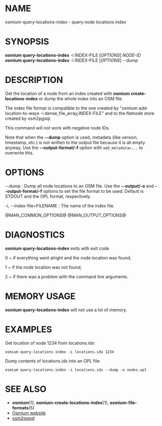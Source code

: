
# NAME

osmium-query-locations-index - query node locations index


# SYNOPSIS

**osmium query-locations-index** -i INDEX-FILE \[*OPTIONS*\] *NODE-ID*\
**osmium query-locations-index** -i INDEX-FILE \[*OPTIONS*\] \--dump


# DESCRIPTION

Get the location of a node from an index created with
**osmium create-locations-index** or dump the whole index into an OSM file.

The index file format is compatible to the one created by
"osmium add-location-to-ways -i dense_file_array,INDEX-FILE" and to the
flatnode store created by osm2pgsql.

This command will not work with negative node IDs.

Note that when the **\--dump** option is used, metadata (like version,
timestamp, etc.) is not written to the output file because it is all empty
anyway. Use the **\--output-format/-f** option with `add_metadata=...` to
overwrite this.


# OPTIONS

--dump
:   Dump all node locations to an OSM file. Use the **\--output/-o** and
    **\--output-format/-f** options to set the file format to be used.
    Default is STDOUT and the OPL format, respectively.

-i, \--index-file=FILENAME
:   The name of the index file.

@MAN_COMMON_OPTIONS@
@MAN_OUTPUT_OPTIONS@

# DIAGNOSTICS

**osmium query-locations-index** exits with exit code

0
  ~ if everything went alright and the node location was found,

1
  ~ if the node location was not found,

2
  ~ if there was a problem with the command line arguments.


# MEMORY USAGE

**osmium query-locations-index** will not use a lot of memory.


# EXAMPLES

Get location of node 1234 from locations.idx:

    osmium query-locations-index -i locations.idx 1234

Dump contents of locations.idx into an OPL file:

    osmium query-locations-index -i locations.idx --dump -o nodes.opl

# SEE ALSO

* **osmium**(1), **osmium-create-locations-index**(1), **osmium-file-formats**(5)
* [Osmium website](https://osmcode.org/osmium-tool/)
* [osm2pgsql](https://wiki.openstreetmap.org/wiki/Osm2pgsql)

